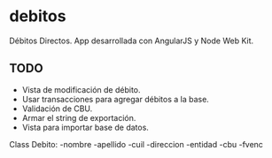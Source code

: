 # debitos
Débitos Directos. App desarrollada con AngularJS y Node Web Kit.


TODO
----

- Vista de modificación de débito.
- Usar transacciones para agregar débitos a la base.
- Validación de CBU.
- Armar el string de exportación.
- Vista para importar base de datos.



Class Debito:
  -nombre
  -apellido
  -cuil
  -direccion
  -entidad
  -cbu
  -fvenc
